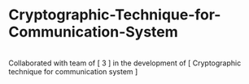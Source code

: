 # Cryptographic-Technique-for-Communication-System
<br>
Collaborated with team of [ 3 ] in the development of [ Cryptographic technique for communication system ]
